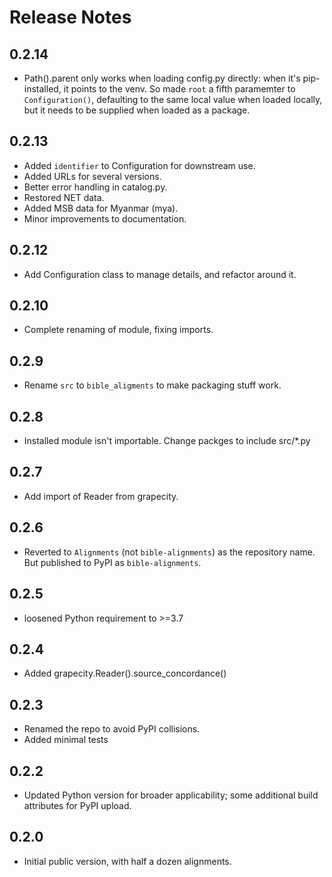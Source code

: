 # Release Notes

## 0.2.14

- Path().parent only works when loading config.py directly: when it's
  pip-installed, it points to the venv. So made `root` a fifth
  paramemter to `Configuration()`, defaulting to the same local value
  when loaded locally, but it needs to be supplied when loaded as
  a package.

## 0.2.13

- Added `identifier` to Configuration for downstream use.
- Added URLs for several versions.
- Better error handling in catalog.py.
- Restored NET data.
- Added MSB data for Myanmar (mya).
- Minor improvements to documentation.

## 0.2.12

- Add Configuration class to manage details, and refactor around it.

## 0.2.10

- Complete renaming of module, fixing imports.

## 0.2.9

- Rename `src` to `bible_aligments` to make packaging stuff work.

## 0.2.8

- Installed module isn't importable. Change packges to include src/*.py 

## 0.2.7

- Add import of Reader from grapecity.

## 0.2.6

- Reverted to `Alignments` (not `bible-alignments`) as the repository
  name. But published to PyPI as `bible-alignments`. 

## 0.2.5

- loosened Python requirement to >=3.7

## 0.2.4

- Added grapecity.Reader().source_concordance()

## 0.2.3

- Renamed the repo to avoid PyPI collisions.
- Added minimal tests

## 0.2.2

- Updated Python version for broader applicability; some additional
  build attributes for PyPI upload.

## 0.2.0

- Initial public version, with half a dozen alignments.
